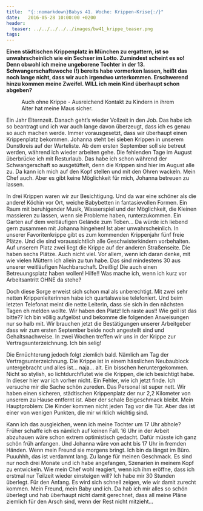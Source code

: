 ```yaml
---
title:  "{::nomarkdown}Babys 41. Woche: Krippen-Krise{:/}"
date:   2016-05-28 10:00:00 +0200
header:
  teaser: ../../../../../images/bw41_krippe_teaser.png
tags:
---
```

**Einen städtischen Krippenplatz in München zu ergattern, ist so unwahrscheinlich wie ein Sechser im Lotto. Zumindest scheint es so! Denn obwohl ich meine ungeborene Tochter in der 13. Schwangerschaftswoche (!) bereits habe vormerken lassen, heißt das noch lange nicht, dass wir auch irgendwo unterkommen. Erschwerend hinzu kommen meine Zweifel. WILL ich mein Kind überhaupt schon abgeben?**

<figure>
  <img src="../../../../../images/bw41_krippe.jpg" alt="">
  <figcaption>Auch ohne Krippe - Ausreichend Kontakt zu Kindern in ihrem Alter hat meine Maus sicher.</figcaption>
</figure>

Ein Jahr Elternzeit. Danach geht’s wieder Vollzeit in den Job. Das habe ich so beantragt und ich war auch lange davon überzeugt, dass ich es genau so auch machen werde. Immer vorausgesetzt, dass wir überhaupt einen Krippenplatz bekommen. Johanna steht bei sieben Krippen in unserem Dunstkreis auf der Warteliste. Ab dem ersten September soll sie betreut werden, während ich wieder arbeiten gehe. Die fehlenden Tage im August überbrücke ich mit Resturlaub. Das habe ich schon während der Schwangerschaft so ausgetüftelt, denn die Krippen sind hier im August alle zu. Da kann ich mich auf den Kopf stellen und mit den Ohren wackeln. Mein Chef auch. Aber es gibt keine Möglichkeit für mich, Johanna betreuen zu lassen.

In drei Krippen waren wir zur Besichtigung. Und da war eine schöner als die andere! Köchin vor Ort, weiche Babybetten in fantasievollen Formen. Ein Raum mit beruhigender Musik, Wasserspiel und der Möglichkeit, die Kleinen massieren zu lassen, wenn sie Probleme haben, runterzukommen. Ein Garten auf dem weitläufigen Gelände zum Toben... Da würde ich liebend gern zusammen mit Johanna hingehen! Ist aber unwahrscheinlich. In unserer Favoritenkrippe gibt es zum kommenden Krippenjahr fünf freie Plätze. Und die sind voraussichtlich alle Geschwisterkindern vorbehalten. Auf unserem Platz zwei liegt die Krippe auf der anderen Straßenseite. Die haben sechs Plätze. Auch nicht viel. Vor allem, wenn ich daran denke, mit wie vielen Müttern ich allein zu tun habe. Das sind mindestens 30 aus unserer weitläufigen Nachbarschaft. Dreißig! Die auch einen Betreuungsplatz haben wollen! Hilfe!! Was mache ich, wenn ich kurz vor Arbeitsantritt OHNE da stehe?

Doch diese Sorge erweist sich schon mal als unberechtigt. Mit zwei sehr netten Krippenleiterinnen habe ich quartalsweise telefoniert. Und beim letzten Telefonat meint die nette Leiterin, dass sie sich in den nächsten Tagen eh melden wollte. Wir haben den Platz! Ich raste aus!! Wie geil ist das bitte?? Ich bin völlig aufgelöst und bekomme die folgenden Anweisungen nur so halb mit. Wir brauchen jetzt die Bestätigungen unserer Arbeitgeber dass wir zum ersten September beide noch angestellt sind und Gehaltsnachweise. In zwei Wochen treffen wir uns in der Krippe zur Vertragsunterzeichnung. Ich bin selig!

Die Ernüchterung jedoch folgt ziemlich bald. Nämlich am Tag der Vertragsunterzeichnung. Die Krippe ist in einem hässlichen Neubaublock untergebracht und alles ist... naja... alt. Ein bisschen heruntergekommen. Nicht so stylish, so lichtdurchflutet wie die Krippen, die ich besichtigt habe. In dieser hier war ich vorher nicht. Ein Fehler, wie ich jetzt finde. Ich versuche mir die Sache schön zureden. Das Personal ist super nett. Wir haben einen sicheren, städtischen Krippenplatz der nur 2,2 Kilometer von unserem zu Hause entfernt ist. Aber der schale Beigeschmack bleibt. Mein Hauptproblem: Die Kinder kommen nicht jeden Tag vor die Tür. Aber das ist einer von wenigen Punkten, die mir wirklich wichtig sind.

Kann ich das ausgleichen, wenn ich meine Tochter um 17 Uhr abhole? Früher schaffe ich es nämlich auf keinen Fall. 16 Uhr in der Arbeit abzuhauen wäre schon extrem optimistisch gedacht. Dafür müsste ich ganz schön früh anfangen. Und Johanna wäre von acht bis 17 Uhr in fremden Händen. Wenn mein Freund sie morgens bringt. Ich bin da längst im Büro. Puuuhhh, das ist verdammt lang. Zu lange für meinen Geschmack. Es sind nur noch drei Monate und ich habe angefangen, Szenarien in meinem Kopf zu entwickeln. Wie mein Chef wohl reagiert, wenn ich ihm eröffne, dass ich erstmal nur Teilzeit wieder einsteigen will? Ich habe mir 30 Stunden überlegt. Für den Anfang. Es wird sich schnell zeigen, wie wir damit zurecht kommen. Mein Freund, mein Baby und ich. Da hab ich mir alles so schön überlegt und hab überhaupt nicht damit gerechnet, dass all meine Pläne ziemlich für den Arsch sind, wenn der Rest nicht mitzieht...